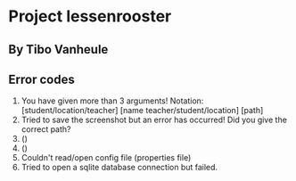 # Project lessenrooster

## By Tibo Vanheule

## Error codes

1. You have given more than 3 arguments! 
   Notation: [student/location/teacher] [name teacher/student/location] [path]
2. Tried to save the screenshot but an error has occurred! Did you give the correct path?
3. ()
4. ()
5. Couldn't read/open config file (properties file)
6. Tried to open a sqlite database connection but failed.
